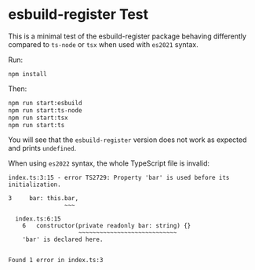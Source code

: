 # esbuild-register Test

This is a minimal test of the esbuild-register package behaving differently compared to `ts-node` or `tsx` when used with `es2021` syntax.

Run:

```
npm install
```

Then:

```bash
npm run start:esbuild
npm run start:ts-node
npm run start:tsx
npm run start:ts
```

You will see that the `esbuild-register` version does not work as expected and prints `undefined`.

When using `es2022` syntax, the whole TypeScript file is invalid:

```
index.ts:3:15 - error TS2729: Property 'bar' is used before its initialization.

3     bar: this.bar,
                ~~~

  index.ts:6:15
    6   constructor(private readonly bar: string) {}
                    ~~~~~~~~~~~~~~~~~~~~~~~~~~~~
    'bar' is declared here.


Found 1 error in index.ts:3
```
